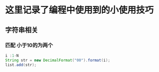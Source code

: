 # 这里记录了编程中使用到的小使用技巧

## 字符串相关

### 匹配 小于10的为两个

```Java
i :1-N
String str = new DecimalFormat("00").format(i);
list.add(str);
```
